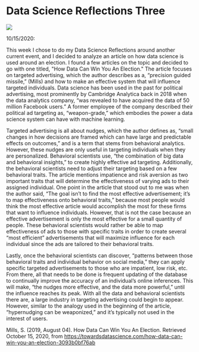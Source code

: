 # Data Science Reflections Three

![](vote.jpg)

10/15/2020:

This week I chose to do my Data Science Reflections around another current event, and I decided to analyze an article on how data science is used around an election. I found a few articles on the topic and decided to go with one titled, "How Data Can Win You An Election." The article focuses on targeted advertising, which the author describes as a, “precision guided missile,” (Mills) and how to make an effective system that will influence targeted individuals. Data science has been used in the past for political advertising, most prominently by Cambridge Analytica back in 2018 when the data analytics company, “was revealed to have acquired the data of 50 million Facebook users.” A former employee of the company described their political ad targeting as, “weapon-grade,” which embodies the power a data science system can have with machine learning.

Targeted advertising is all about nudges, which the author defines as, “small changes in how decisions are framed which can have large and predictable effects on outcomes,” and is a term that stems from behavioral analytics. However, these nudges are only useful in targeting individuals when they are personalized. Behavioral scientists use, “the combination of big data and behavioral insights,” to create highly effective ad targeting. Additionally, the behavioral scientists need to adjust their targeting based on a few behavioral traits. The article mentions impatience and risk aversion as two important traits that will determine the effectiveness of varying ads to their assigned individual. One point in the article that stood out to me was when the author said, “The goal isn’t to find the most effective advertisement; it’s to map effectiveness onto behavioral traits,” because most people would think the most effective article would accomplish the most for these firms that want to influence individuals. However, that is not the case because an effective advertisement is only the most effective for a small quantity of people. These behavioral scientists would rather be able to map effectiveness of ads to those with specific traits in order to create several “most efficient” advertisements that will maximize influence for each individual since the ads are tailored to their behavioral traits.

Lastly, once the behavioral scientists can discover, “patterns between those behavioral traits and individual behavior on social media,” they can apply specific targeted advertisements to those who are impatient, low risk, etc. From there, all that needs to be done is frequent updating of the database to continually improve the accuracy of an individual’s online inferences. This will make, “the nudges more effective, and the data more powerful,” until the influence reaches its peak. With all the data and behavioral scientists there are, a large industry in targeting advertising could begin to appear. However, similar to the analogy used in the beginning of the article, “hypernudging can be weaponized,” and it’s typically not used in the interest of users.

Mills, S. (2019, August 04). How Data Can Win You An Election. Retrieved October 15, 2020, from https://towardsdatascience.com/how-data-can-win-you-an-election-3093b0bf76ab
